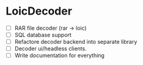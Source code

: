 # LoicDecoder

- [ ] RAR file decoder (rar -> loic)
- [ ] SQL database support
- [ ] Refactore decoder backend into separate library
- [ ] Decoder ui/headless clients.
- [ ] Write documentation for everything
